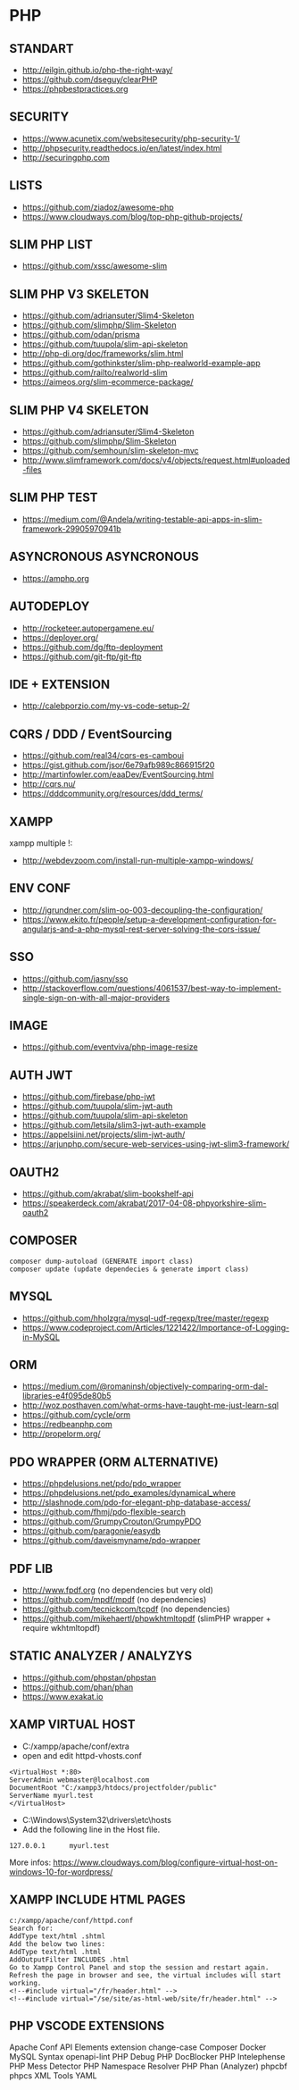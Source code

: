 # PHP


## STANDART
- http://eilgin.github.io/php-the-right-way/
- https://github.com/dseguy/clearPHP
- https://phpbestpractices.org

## SECURITY
- https://www.acunetix.com/websitesecurity/php-security-1/
- http://phpsecurity.readthedocs.io/en/latest/index.html
- http://securingphp.com

## LISTS
- https://github.com/ziadoz/awesome-php
- https://www.cloudways.com/blog/top-php-github-projects/

## SLIM PHP LIST
- https://github.com/xssc/awesome-slim

## SLIM PHP V3 SKELETON
- https://github.com/adriansuter/Slim4-Skeleton
- https://github.com/slimphp/Slim-Skeleton
- https://github.com/odan/prisma
- https://github.com/tuupola/slim-api-skeleton
- http://php-di.org/doc/frameworks/slim.html
- https://github.com/gothinkster/slim-php-realworld-example-app
- https://github.com/railto/realworld-slim
- https://aimeos.org/slim-ecommerce-package/

## SLIM PHP V4 SKELETON
- https://github.com/adriansuter/Slim4-Skeleton
- https://github.com/slimphp/Slim-Skeleton
- https://github.com/semhoun/slim-skeleton-mvc
- http://www.slimframework.com/docs/v4/objects/request.html#uploaded-files

## SLIM PHP TEST
- https://medium.com/@Andela/writing-testable-api-apps-in-slim-framework-29905970941b

## ASYNCRONOUS ASYNCRONOUS
- https://amphp.org

## AUTODEPLOY
- http://rocketeer.autopergamene.eu/
- https://deployer.org/
- https://github.com/dg/ftp-deployment
- https://github.com/git-ftp/git-ftp

## IDE + EXTENSION
- http://calebporzio.com/my-vs-code-setup-2/

## CQRS / DDD / EventSourcing
- https://github.com/real34/cqrs-es-camboui
- https://gist.github.com/jsor/6e79afb989c866915f20
- http://martinfowler.com/eaaDev/EventSourcing.html
- http://cqrs.nu/
- https://dddcommunity.org/resources/ddd_terms/

## XAMPP
xampp multiple !: 
- http://webdevzoom.com/install-run-multiple-xampp-windows/


## ENV CONF
- http://jgrundner.com/slim-oo-003-decoupling-the-configuration/
- https://www.ekito.fr/people/setup-a-development-configuration-for-angularjs-and-a-php-mysql-rest-server-solving-the-cors-issue/

## SSO
- https://github.com/jasny/sso
- http://stackoverflow.com/questions/4061537/best-way-to-implement-single-sign-on-with-all-major-providers


## IMAGE
- https://github.com/eventviva/php-image-resize

## AUTH JWT
- https://github.com/firebase/php-jwt
- https://github.com/tuupola/slim-jwt-auth
- https://github.com/tuupola/slim-api-skeleton
- https://github.com/letsila/slim3-jwt-auth-example
- https://appelsiini.net/projects/slim-jwt-auth/
- https://arjunphp.com/secure-web-services-using-jwt-slim3-framework/

## OAUTH2
- https://github.com/akrabat/slim-bookshelf-api
- https://speakerdeck.com/akrabat/2017-04-08-phpyorkshire-slim-oauth2

## COMPOSER
```
composer dump-autoload (GENERATE import class)
composer update (update dependecies & generate import class)
```

## MYSQL
- https://github.com/hholzgra/mysql-udf-regexp/tree/master/regexp
- https://www.codeproject.com/Articles/1221422/Importance-of-Logging-in-MySQL


## ORM
- https://medium.com/@romaninsh/objectively-comparing-orm-dal-libraries-e4f095de80b5
- http://woz.posthaven.com/what-orms-have-taught-me-just-learn-sql
- https://github.com/cycle/orm
- https://redbeanphp.com
- http://propelorm.org/


## PDO WRAPPER (ORM ALTERNATIVE)
- https://phpdelusions.net/pdo/pdo_wrapper
- https://phpdelusions.net/pdo_examples/dynamical_where
- http://slashnode.com/pdo-for-elegant-php-database-access/
- https://github.com/fhmj/pdo-flexible-search
- https://github.com/GrumpyCrouton/GrumpyPDO
- https://github.com/paragonie/easydb
- https://github.com/daveismyname/pdo-wrapper

## PDF LIB
- http://www.fpdf.org (no dependencies but very old)
- https://github.com/mpdf/mpdf (no dependencies)
- https://github.com/tecnickcom/tcpdf (no dependencies)
- https://github.com/mikehaertl/phpwkhtmltopdf (slimPHP wrapper + require wkhtmltopdf)

## STATIC ANALYZER / ANALYZYS
- https://github.com/phpstan/phpstan
- https://github.com/phan/phan
- https://www.exakat.io

## XAMP VIRTUAL HOST

- C:/xampp/apache/conf/extra
- open and edit httpd-vhosts.conf

```
<VirtualHost *:80>
ServerAdmin webmaster@localhost.com
DocumentRoot "C:/xampp3/htdocs/projectfolder/public"
ServerName myurl.test
</VirtualHost>
```

- C:\Windows\System32\drivers\etc\hosts
- Add the following line in the Host file.

```
127.0.0.1      myurl.test
```

More infos: https://www.cloudways.com/blog/configure-virtual-host-on-windows-10-for-wordpress/

## XAMPP INCLUDE HTML PAGES
```
c:/xampp/apache/conf/httpd.conf
Search for:
AddType text/html .shtml
Add the below two lines:
AddType text/html .html
AddOutputFilter INCLUDES .html
Go to Xampp Control Panel and stop the session and restart again.
Refresh the page in browser and see, the virtual includes will start working.
<!--#include virtual="/fr/header.html" -->
<!--#include virtual="/se/site/as-html-web/site/fr/header.html" -->
```

## PHP VSCODE EXTENSIONS
Apache Conf
API Elements extension
change-case
Composer
Docker
MySQL Syntax
openapi-lint
PHP Debug
PHP DocBlocker
PHP Intelephense
PHP Mess Detector
PHP Namespace Resolver
PHP Phan (Analyzer)
phpcbf
phpcs
XML Tools
YAML
